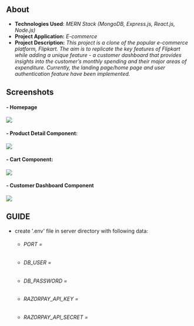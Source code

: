 <h2>About</h2>

<div>
  <ul>
    <li><strong>Technologies Used</strong>:<i> MERN Stack (MongoDB, Express.js, React.js, Node.js)</i></li>
    <li><strong>Project Application:</strong> <i>E-commerce</i></li>
    <li><strong>Project Description:</strong> <i>This project is a clone of the popular e-commerce platform, Flipkart. The aim is to replicate the key features of Flipkart while adding a unique feature - a customer dashboard that provides insights into the customer’s monthly spending and their major areas of expenditure. Currently, the landing page/home page and user authentication feature have been implemented.</i></li>
  </ul>
</div>

<h2>Screenshots</h2>

<div>
  <div>  
    <h4>- Homepage</h4>
    <img src="https://github.com/sequel-tj/shopin-cart/assets/74481733/8d89d402-a019-4cb7-b608-cac1b82871b5">
  </div>
  
  <div>
    <h4>- Product Detail Component:</h4>
    <img src="https://github.com/sequel-tj/shopin-cart/assets/74481733/cf02ec8a-4b3e-4857-89f2-4b083ddcd274">
  </div>
  
  <div>
    <h4>- Cart Component:</h4>
    <img src="https://github.com/sequel-tj/shopin-cart/assets/74481733/5d9de2c2-0dbe-408a-8310-7b9a7adf9f00">
  </div>
  
  <div>
  <h4>- Customer Dashboard Component</h4>
  <img src="https://github.com/sequel-tj/shopin-cart/assets/74481733/00912bc9-d2d8-4fd3-af5d-0ecb959df1d0">
  </div>
</div>


<h2>GUIDE</h2>
<ul>
  <li>create '.env' file in server directory with following data:</li>
  <ul>
    <li><h6>PORT = </h6></li>
    <li><h6>DB_USER = </h6></li>
    <li><h6>DB_PASSWORD = </h6></li>
    <li><h6>RAZORPAY_API_KEY = </h6></li>
    <li><h6>RAZORPAY_API_SECRET = </h6></li>
  </ul>
</ul>
